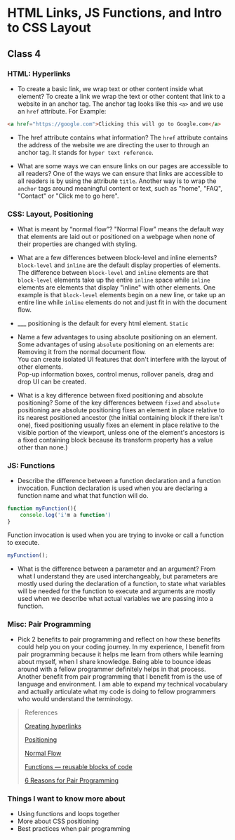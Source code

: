 # HTML Links, JS Functions, and Intro to CSS Layout

## Class 4

### HTML: Hyperlinks
- To create a basic link, we wrap text or other content inside what element?
To create a link we wrap the text or other content that link to a website in an anchor tag. The anchor tag looks like this `<a>` and we use an `href` attribute. For Example:

```html
<a href="https://google.com">Clicking this will go to Google.com</a>
```

- The href attribute contains what information?
The `href` attribute contains the address of the website we are directing the user to through an anchor tag. It stands for `hyper text reference`.

- What are some ways we can ensure links on our pages are accessible to all readers?
One of the ways we can ensure that links are accessible to all readers is by using the attribute `title`. Another way is to wrap the `anchor` tags around meaningful content or text, such as "home", "FAQ", "Contact" or "Click me to go here".

### CSS: Layout, Positioning
- What is meant by “normal flow”?
"Normal Flow" means the default way that elements are laid out or positioned on a webpage when none of their properties are changed with styling.

- What are a few differences between block-level and inline elements?
`block-level` and `inline` are the default display properties of elements. The difference between `block-level` and `inline` elements are that `block-level` elements take up the entire `inline` space while `inline` elements are elements that display "inline" with other elements. One example is that `block-level` elements begin on a new line, or take up an entire line while `inline` elements do not and just fit in with the document flow. 

- ___ positioning is the default for every html element.
`Static`

- Name a few advantages to using absolute positioning on an element.
Some advantages of using `absolute` positioning on an elements are:<br>
Removing it from the normal document flow.<br>
You can create isolated UI features that don't interfere with the layout of other elements.<br>
Pop-up information boxes, control menus, rollover panels, drag and drop UI can be created.<br>

- What is a key difference between fixed positioning and absolute positioning?
Some of the key differences between `fixed` and `absolute` positioning are absolute positioning fixes an element in place relative to its nearest positioned ancestor (the initial containing block if there isn't one), fixed positioning usually fixes an element in place relative to the visible portion of the viewport, unless one of the element's ancestors is a fixed containing block because its transform property has a value other than none.)

### JS: Functions
- Describe the difference between a function declaration and a function invocation.
Function declaration is used when you are declaring a function name and what that function will do.

```javascript
function myFunction(){
    console.log('i'm a function')
}
```

Function invocation is used when you are trying to invoke or call a function to execute.

```javascript
myFunction();
```

- What is the difference between a parameter and an argument?
From what I understand they are used interchangeably, but parameters are mostly used during the declaration of a function, to state what variables will be needed for the function to execute and arguments are mostly used when we describe what actual variables we are passing into a function.

### Misc: Pair Programming
- Pick 2 benefits to pair programming and reflect on how these benefits could help you on your coding journey.
In my experience, I benefit from pair programming because it helps me learn from others while learning about myself, when I share knowledge. Being able to bounce ideas around with a fellow programmer definitely helps in that process. Another benefit from pair programming that I benefit from is the use of language and environment. I am able to expand my technical vocabulary and actually articulate what my code is doing to fellow programmers who would understand the terminology.

>References
>
>[Creating hyperlinks](https://developer.mozilla.org/en-US/docs/Learn/HTML/Introduction_to_HTML/Creating_hyperlinks)
>
>[Positioning](https://developer.mozilla.org/en-US/docs/Learn/CSS/CSS_layout/Positioning)
>
>[Normal Flow](https://developer.mozilla.org/en-US/docs/Learn/CSS/CSS_layout/Normal_Flow)
>
>[Functions — reusable blocks of code](https://developer.mozilla.org/en-US/docs/Learn/JavaScript/Building_blocks/Functions)
>
>[6 Reasons for Pair Programming](https://www.codefellows.org/blog/6-reasons-for-pair-programming/)


### Things I want to know more about
- Using functions and loops together
- More about CSS positioning
- Best practices when pair programming